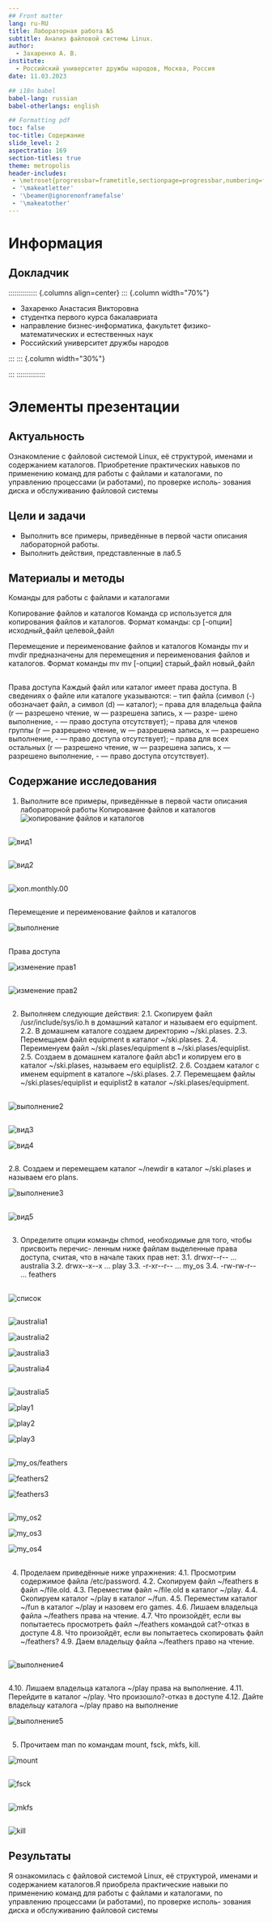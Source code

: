 ```yaml
---
## Front matter
lang: ru-RU
title: Лабораторная работа №5
subtitle: Анализ файловой системы Linux.
author:
  - Захаренко А. В.
institute:
  - Российский университет дружбы народов, Москва, Россия
date: 11.03.2023

## i18n babel
babel-lang: russian
babel-otherlangs: english

## Formatting pdf
toc: false
toc-title: Содержание
slide_level: 2
aspectratio: 169
section-titles: true
theme: metropolis
header-includes:
 - \metroset{progressbar=frametitle,sectionpage=progressbar,numbering=fraction}
 - '\makeatletter'
 - '\beamer@ignorenonframefalse'
 - '\makeatother'
---
```


# Информация

## Докладчик

:::::::::::::: {.columns align=center}
::: {.column width="70%"}

  * Захаренко Анастасия Викторовна
  * студентка первого курса бакалавриата
  * направление бизнес-информатика, факультет физико-математических и естественных наук
  * Российский университет дружбы народов

:::
::: {.column width="30%"}



:::
::::::::::::::

# Элементы презентации

## Актуальность

Ознакомление с файловой системой Linux, её структурой, именами и содержанием
каталогов. Приобретение практических навыков по применению команд для работы
с файлами и каталогами, по управлению процессами (и работами), по проверке исполь-
зования диска и обслуживанию файловой системы

## Цели и задачи

- Выполнить все примеры, приведённые в первой части описания лабораторной работы.
- Выполнить действия, представленные в лаб.5

## Материалы и методы

Команды для работы с файлами и каталогами

Копирование файлов и каталогов
Команда cp используется для копирования файлов и каталогов.
Формат команды:
cp [-опции] исходный_файл целевой_файл

Перемещение и переименование файлов и каталогов
Команды mv и mvdir предназначены для перемещения и переименования файлов
и каталогов.
Формат команды mv
mv [-опции] старый_файл новый_файл

##

Права доступа
Каждый файл или каталог имеет права доступа.
В сведениях о файле или каталоге указываются:
– тип файла (символ (-) обозначает файл, а символ (d) — каталог);
– права для владельца файла (r — разрешено чтение, w — разрешена запись, x — разре-
шено выполнение, - — право доступа отсутствует);
– права для членов группы (r — разрешено чтение, w — разрешена запись, x — разрешено
выполнение, - — право доступа отсутствует);
– права для всех остальных (r — разрешено чтение, w — разрешена запись, x — разрешено
выполнение, - — право доступа отсутствует).

## Содержание исследования

1. Выполните все примеры, приведённые в первой части описания лабораторной работы
Копирование файлов и каталогов
![копирование файлов и каталогов](image/1.png)

##

![вид1](image/2.png)

##

![вид2](image/3.png)

##

![коп.monthly.00](image/4.png)

##

Перемещение и переименование файлов и каталогов

![выполнение](image/5.png)

##

Права доступа

![изменение прав1](image/6.png)

##

![изменение прав2](image/7.png)

##

2. Выполняем следующие действия:
2.1. Скопируем файл /usr/include/sys/io.h в домашний каталог и называем его
equipment.
2.2. В домашнем каталоге создаем директорию ~/ski.plases.
2.3. Перемещаем файл equipment в каталог ~/ski.plases.
2.4. Переименуем файл ~/ski.plases/equipment в ~/ski.plases/equiplist.
2.5. Создаем в домашнем каталоге файл abc1 и копируем его в каталог
~/ski.plases, называем его equiplist2.
2.6. Создаем каталог с именем equipment в каталоге ~/ski.plases.
2.7. Перемещаем файлы ~/ski.plases/equiplist и equiplist2 в каталог
~/ski.plases/equipment.

##

![выполнение2](image/8.png)

##

![вид3](image/9.png)

![вид4](image/10.png)

##

2.8. Создаем и перемещаем каталог ~/newdir в каталог ~/ski.plases и называем
его plans.

![выполнение3](image/11.png)

##

![вид5](image/12.png)

##

3. Определите опции команды chmod, необходимые для того, чтобы присвоить перечис-
ленным ниже файлам выделенные права доступа, считая, что в начале таких прав
нет:
3.1. drwxr--r-- ... australia
3.2. drwx--x--x ... play
3.3. -r-xr--r-- ... my_os
3.4. -rw-rw-r-- ... feathers

##

![список](image/13.png)

##

![australia1](image/14.png)

![australia2](image/15.png)

![australia3](image/16.png)

![australia4](image/17.png)

##

![australia5](image/18.png)

![play1](image/19.png)

![play2](image/20.png)

![play3](image/21.png)

##

![my_os/feathers](image/22.png)

![feathers2](image/23.png)

![feathers3](image/24.png)

##

![my_os2](image/25.png)

![my_os3](image/26.png)

![my_os4](image/27.png)

##

4. Проделаем приведённые ниже упражнения:
4.1. Просмотрим содержимое файла /etc/password.
4.2. Скопируем файл ~/feathers в файл ~/file.old.
4.3. Переместим файл ~/file.old в каталог ~/play.
4.4. Скопируем каталог ~/play в каталог ~/fun.
4.5. Переместим каталог ~/fun в каталог ~/play и назовем его games.
4.6. Лишаем владельца файла ~/feathers права на чтение.
4.7. Что произойдёт, если вы попытаетесь просмотреть файл ~/feathers командой
cat?-отказ в доступе
4.8. Что произойдёт, если вы попытаетесь скопировать файл ~/feathers?
4.9. Даем владельцу файла ~/feathers право на чтение.

##

![выполнение4](image/28.png)

##

4.10. Лишаем владельца каталога ~/play права на выполнение.
4.11. Перейдите в каталог ~/play. Что произошло?-отказ в доступе
4.12. Дайте владельцу каталога ~/play право на выполнение

![выполнение5](image/29.png)

##

5. Прочитаем man по командам mount, fsck, mkfs, kill.

![mount](image/30.png)

##

![fsck](image/31.png)

##

![mkfs](image/32.png)

##

![kill](image/33.png)

## Результаты

Я ознакомилась с файловой системой Linux, её структурой, именами и содержанием
каталогов.Я приобрела практические навыки по применению команд для работы
с файлами и каталогами, по управлению процессами (и работами), по проверке исполь-
зования диска и обслуживанию файловой системы




